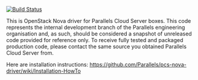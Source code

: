[![Build Status](https://travis-ci.org/ligurio/pcs-nova-driver.png?branch=master)](https://travis-ci.org/ligurio/pcs-nova-driver)

This is OpenStack Nova driver for Parallels Cloud Server boxes. This code
represents the internal development branch of the Parallels engineering
organisation and, as such, should be considered a snapshot of unreleased code
provided for reference only.  To receive fully tested and packaged production
code, please contact the same source you obtained Parallels Cloud Server from.

Here are installation instructions:
https://github.com/Parallels/pcs-nova-driver/wiki/Installation-HowTo

